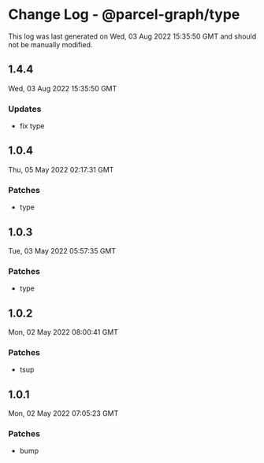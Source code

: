 # Change Log - @parcel-graph/type

This log was last generated on Wed, 03 Aug 2022 15:35:50 GMT and should not be manually modified.

## 1.4.4
Wed, 03 Aug 2022 15:35:50 GMT

### Updates

- fix type

## 1.0.4
Thu, 05 May 2022 02:17:31 GMT

### Patches

- type

## 1.0.3
Tue, 03 May 2022 05:57:35 GMT

### Patches

- type

## 1.0.2
Mon, 02 May 2022 08:00:41 GMT

### Patches

- tsup

## 1.0.1
Mon, 02 May 2022 07:05:23 GMT

### Patches

- bump

